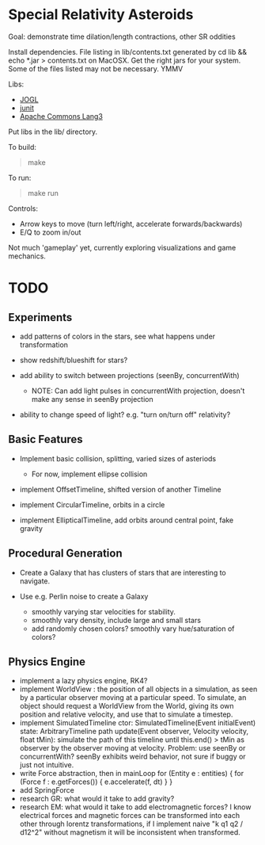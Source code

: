 Special Relativity Asteroids
============================

Goal: demonstrate time dilation/length contractions, other SR oddities

Install dependencies. File listing in lib/contents.txt generated by
    cd lib && echo *.jar > contents.txt
  on MacOSX. Get the right jars for your system.
  Some of the files listed may not be necessary. YMMV

Libs:
- [JOGL](http://jogamp.org/)
- [junit](https://github.com/junit-team/junit/wiki/Download-and-Install)
- [Apache Commons Lang3](https://commons.apache.org/proper/commons-lang/download_lang.cgi)

Put libs in the lib/ directory.

To build:
> make

To run:
> make run

Controls:
- Arrow keys to move (turn left/right, accelerate forwards/backwards)
- E/Q to zoom in/out

Not much 'gameplay' yet, currently exploring visualizations and game mechanics.

TODO
====

Experiments
-----------

- add patterns of colors in the stars, see what happens under transformation
- show redshift/blueshift for stars?

- add ability to switch between projections (seenBy, concurrentWith)
  - NOTE: Can add light pulses in concurrentWith projection, doesn't make any sense in seenBy
  projection

- ability to change speed of light? e.g. "turn on/turn off" relativity?

Basic Features
--------------

- Implement basic collision, splitting, varied sizes of asteriods
  - For now, implement ellipse collision

- implement OffsetTimeline, shifted version of another Timeline

- implement CircularTimeline, orbits in a circle
- implement EllipticalTimeline, add orbits around central point, fake gravity

Procedural Generation
---------------------

- Create a Galaxy that has clusters of stars that are interesting to navigate.

- Use e.g. Perlin noise to create a Galaxy
  - smoothly varying star velocities for stability.
  - smoothly vary density, include large and small stars
  - add randomly chosen colors? smoothly vary hue/saturation of colors?

Physics Engine
--------------

- implement a lazy physics engine, RK4?
- implement WorldView : the position of all objects in a simulation, as seen by a particular
  observer moving at a particular speed. To simulate, an object should request a WorldView from
  the World, giving its own position and relative velocity, and use that to simulate a timestep.
- implement SimulatedTimeline
    ctor: SimulatedTimeline(Event initialEvent)
    state: ArbitraryTimeline path
    update(Event observer, Velocity velocity, float tMin):
      simulate the path of this timeline until this.end() > tMin as observer by the observer
      moving at velocity. Problem: use seenBy or concurrentWith? seenBy exhibits weird behavior,
      not sure if buggy or just not intuitive.
- write Force abstraction, then in mainLoop
    for (Entity e : entities) {
      for (Force f : e.getForces()) {
        e.accelerate(f, dt)
      }
    }
- add SpringForce
- research GR: what would it take to add gravity?
- research EM: what would it take to add electromagnetic forces? I know electrical forces and
  magnetic forces can be transformed into each other through lorentz transformations, if I
  implement naive "k q1 q2 / d12^2" without magnetism it will be inconsistent when transformed.

